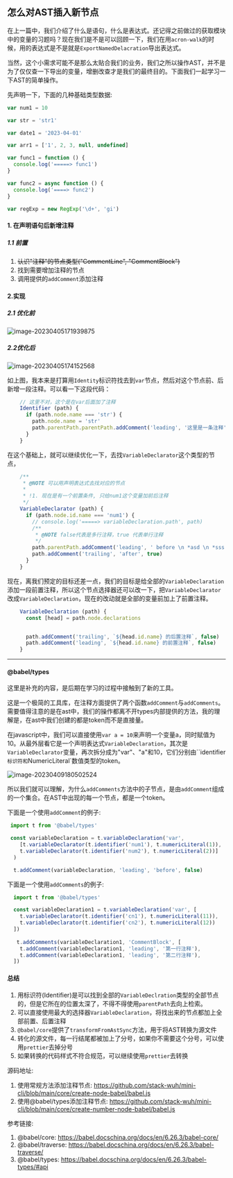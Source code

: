 ## 怎么对AST插入新节点

在上一篇中，我们介绍了什么是语句，什么是表达式。还记得之前做过的获取模块中的变量的习题吗？现在我们是不是可以回顾一下，我们在用`acron-walk`的时候，用的表达式是不是就是`ExportNamedDelacration`导出表达式。

当然，这个小需求可能不是那么太贴合我们的业务，我们之所以操作AST，并不是为了仅仅查一下导出的变量，增删改查才是我们的最终目的。下面我们一起学习一下AST的简单操作。

先声明一下，下面的几种基础类型数据:

```javascript
var num1 = 10

var str = 'str1'

var date1 = '2023-04-01'

var arr1 = ['1', 2, 3, null, undefined]

var func1 = function () {
  console.log('=====> func1')
}

var func2 = async function () {
  console.log('====> func2')
}

var regExp = new RegExp('\d+', 'gi')
```

#### 1. 在声明语句后新增注释

##### 1.1 前置

1. ~~认识"注释"的节点类型("CommentLine", "CommentBlock")~~
2. 找到需要增加注释的节点
3. 调用提供的`addComment`添加注释



#### 2.实现

##### 2.1 优化前 

![image-20230405171939875](https://src.wuh.site/2023-04/2023-04-05-091943.png)

##### 2.2优化后

![image-20230405174152568](https://src.wuh.site/2023-04/2023-04-05-095829.png)

如上图，我本来是打算用`Identity`标识符找去到`var`节点，然后对这个节点前、后新增一段注释。可以看一下这段代码：

```javascript
    // 这里不对，这个是在var后面加了注释
    Identifier (path) {
      if (path.node.name === 'str') {
        path.node.name = 'str'
        path.parentPath.parentPath.addComment('leading', '这里是一条注释', true)
      }
    }

```

在这个基础上，就可以继续优化一下，去找`VariableDeclarator`这个类型的节点，

```javascript
    /**
     * @NOTE 可以用声明表达式去找对应的节点
     * 
     * !1. 现在是有一个前置条件, 只给num1这个变量加前后注释
     */
    VariableDeclarator (path) {
      if (path.node.id.name === 'num1') {
        // console.log('=====> variableDeclaration.path', path)
        /**
         * @NOTE false代表是多行注释，true 代表单行注释
         */
        path.parentPath.addComment('leading', ' before \n *asd \n *sss \n', false)
        path.addComment('trailing', 'after', true)
      }
    }
```

现在，离我们预定的目标还差一点，我们的目标是给全部的`VariableDeclaration`添加一段前置注释，所以这个节点选择器还可以改一下，把`VariableDeclarator`改成`VariableDeclaration`，现在的改动就是全部的变量前加上了前置注释。

```javascript
    VariableDeclaration (path) {
      const [head] = path.node.declarations


      path.addComment('trailing', `${head.id.name} 的后置注释`, false)
      path.addComment('leading', `${head.id.name} 的前置注释`, false)
    }
```



____

#### @babel/types

这里是补充的内容，是后期在学习的过程中接触到了新的工具。

这是一个极简的工具库，在注释方面提供了两个函数`addComment`与`addComments`。需要值得注意的是在ast中，我们的操作都离不开types内部提供的方法，我的理解是，在ast中我们创建的都是token而不是直接量。

在javascript中，我们可以直接使用`var a = 10`来声明一个变量a，同时赋值为10。从最外层看它是一个声明表达式`VariableDeclaration`，其次是`VariableDeclarator`变量，再次拆分成为"var"、"a"和10，它们分别由``identifier`标识符和`NumericLiteral`数值类型的token。

![image-20230409180502524](https://src.wuh.site/2023-04/2023-04-09-100508.png)



所以我们就可以理解，为什么`addComments`方法中的子节点，是由`addComment`组成的一个集合。在AST中出现的每一个节点，都是一个token。

下面是一个使用`addComment`的例子:

```javascript
 import t from '@babel/types' 

 const variableDeclaration = t.variableDeclaration('var',
    [t.variableDeclarator(t.identifier('num1'), t.numericLiteral(1)),
    t.variableDeclarator(t.identifier('num2'), t.numericLiteral(2))]
  )

  t.addComment(variableDeclaration, 'leading', 'before', false)
```



下面是一个使用`addComments`的例子:

```javascript
  import t from '@babel/types' 

  const variableDeclaration1 = t.variableDeclaration('var', [
    t.variableDeclarator(t.identifier('cn1'), t.numericLiteral(11)),
    t.variableDeclarator(t.identifier('cn2'), t.numericLiteral(12))
  ])
  
   t.addComments(variableDeclaration1, 'CommentBlock', [
    t.addComment(variableDeclaration1, 'leading', '第一行注释'),
    t.addComment(variableDeclaration1, 'leading', '第二行注释'),
  ])
```





#### 总结

1. 用标识符(Identifier)是可以找到全部的`VariableDeclration`类型的全部节点的，但是它所在的位置太深了，不得不得使用`parentPath`去向上检索。
2. 可以直接使用最大的选择器`VariableDeclaration`，将找出来的节点都加上全部前置、后置注释
3. `@babel/core`提供了`transformFromAstSync`方法，用于将AST转换为源文件
4. 转化的源文件，每一行结尾都被加上了分号，如果你不需要这个分号，可以使用`prettier`去掉分号
5. 如果转换的代码样式不符合规范，可以继续使用`prettier`去转换



源码地址:

1.  使用常规方法添加注释节点: https://github.com/stack-wuh/mini-cli/blob/main/core/create-node-babel/babel.js
2. 使用@babel/types添加注释节点: https://github.com/stack-wuh/mini-cli/blob/main/core/create-number-node-babel/babel.js



参考链接:

1. @babel/core: https://babel.docschina.org/docs/en/6.26.3/babel-core/
2. @babel/traverse: https://babel.docschina.org/docs/en/6.26.3/babel-traverse/
2. @babel/types: https://babel.docschina.org/docs/en/6.26.3/babel-types/#api